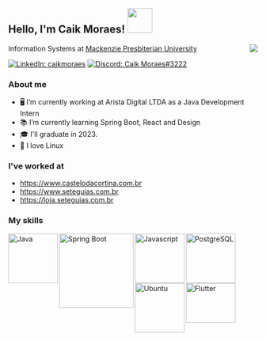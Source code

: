 ## Hello, I'm Caik Moraes! <img src="https://media0.giphy.com/media/LmNwrBhejkK9EFP504/giphy.gif?cid=790b76114e1165079c7a6b73112db04fc67cefd16a94435a&rid=giphy.gif&ct=g" width="50">

Information Systems at <a href="https://www.mackenzie.br">Mackenzie Presbiterian University</a>
<img align="right" src="https://media.tenor.com/images/d1d7f6ef9cf24497a9d61b0a83a0f50e/tenor.gif">

[![LinkedIn: caikmoraes](https://img.shields.io/badge/Caik_Moraes-0077B5?style=for-the-badge&logo=linkedin&logoColor=white)](https://www.linkedin.com/in/caikmoraes/)
[![Discord: Caik Moraes#3222](https://img.shields.io/badge/Caik_Moraes-7289DA?style=for-the-badge&logo=discord&logoColor=white)](https://discord.com/app)

  
### About me
  
- 🖥️ I’m currently working at Arista Digital LTDA as a Java Development Intern
- 📚 I’m currently learning Spring Boot, React and Design
- 🎓 I'll graduate in 2023.
- 🐧 I love Linux 

### I've worked at

- https://www.castelodacortina.com.br
- https://www.seteguias.com.br
- https://loja.seteguias.com.br


### My skills

<p>
  <!-- Java -->
  <img align="left" src="https://www.ifpe.edu.br/campus/palmares/noticias/curso-de-extensao-em-java/javalogo.png/@@images/bf2f5d2c-6545-43bc-b187-9d01c6875d56.png" alt="Java" width="100">
  <!-- Spring -->
  <img align="left" src="https://spring.io/images/spring-logo-9146a4d3298760c2e7e49595184e1975.svg" alt="Spring Boot" width="150">
  <!-- Javascript -->
  <img align="left" src="https://marcas-logos.net/wp-content/uploads/2020/11/JavaScript-logo-600x375.png" alt="Javascript" width="100">
  <!-- PostgreSQL -->
  <img align="left" src="https://cpl.thalesgroup.com/sites/default/files/content/paragraphs/intro/2020-03/postgresql-logo.png" alt="PostgreSQL" width="100">
  <!-- Ubuntu -->
  <img align="left" src="https://cdn.worldvectorlogo.com/logos/ubuntu-2.svg" alt="Ubuntu" width="100">
  <!--  Flutter  -->
  <img align="left" src="https://cdn.worldvectorlogo.com/logos/flutter.svg" alt="Flutter" width="100" height="80">
</p>
